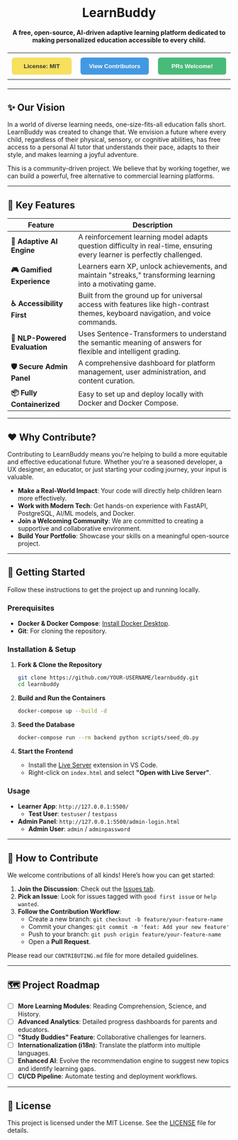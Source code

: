 <br>
<div align="center">
  <h1 align="center">LearnBuddy</h1>
  <p align="center">
    <b>A free, open-source, AI-driven adaptive learning platform dedicated to making personalized education accessible to every child.</b>
  </p>
</div>

<!-- Custom Designed Badges -->
<div align="center">
  <table style="border: none; margin: 20px 0;">
    <tr style="background-color: transparent;">
      <td align="center" style="padding: 10px; border: none;">
        <a href="https://opensource.org/licenses/MIT" style="text-decoration: none; color: #333;">
          <svg xmlns="http://www.w3.org/2000/svg" width="140" height="40" viewBox="0 0 140 40">
            <rect width="140" height="40" rx="6" fill="#f6e05e"/>
            <text x="70" y="25" font-family="Arial, sans-serif" font-size="14" fill="#333" text-anchor="middle" font-weight="bold">License: MIT</text>
          </svg>
        </a>
      </td>
      <td align="center" style="padding: 10px; border: none;">
        <a href="https://gitHub.com/tripathiji1312/learn_buddy/graphs/contributors/" style="text-decoration: none; color: #fff;">
          <svg xmlns="http://www.w3.org/2000/svg" width="160" height="40" viewBox="0 0 160 40">
            <rect width="160" height="40" rx="6" fill="#4299e1"/>
            <text x="80" y="25" font-family="Arial, sans-serif" font-size="14" fill="#fff" text-anchor="middle" font-weight="bold">View Contributors</text>
          </svg>
        </a>
      </td>
      <td align="center" style="padding: 10px; border: none;">
        <a href="http://makeapullrequest.com" style="text-decoration: none; color: #fff;">
          <svg xmlns="http://www.w3.org/2000/svg" width="160" height="40" viewBox="0 0 160 40">
            <rect width="160" height="40" rx="6" fill="#48bb78"/>
            <text x="80" y="25" font-family="Arial, sans-serif" font-size="14" fill="#fff" text-anchor="middle" font-weight="bold">PRs Welcome!</text>
          </svg>
        </a>
      </td>
    </tr>
  </table>
</div>

---

## ✨ Our Vision

In a world of diverse learning needs, one-size-fits-all education falls short. LearnBuddy was created to change that. We envision a future where every child, regardless of their physical, sensory, or cognitive abilities, has free access to a personal AI tutor that understands their pace, adapts to their style, and makes learning a joyful adventure.

This is a community-driven project. We believe that by working together, we can build a powerful, free alternative to commercial learning platforms.

---

## 🚀 Key Features

| Feature | Description |
|---|---|
| **🧠 Adaptive AI Engine** | A reinforcement learning model adapts question difficulty in real-time, ensuring every learner is perfectly challenged. |
| **🎮 Gamified Experience** | Learners earn XP, unlock achievements, and maintain "streaks," transforming learning into a motivating game. |
| **♿ Accessibility First** | Built from the ground up for universal access with features like high-contrast themes, keyboard navigation, and voice commands. |
| **🤖 NLP-Powered Evaluation**| Uses Sentence-Transformers to understand the semantic meaning of answers for flexible and intelligent grading. |
| **🛡️ Secure Admin Panel** | A comprehensive dashboard for platform management, user administration, and content curation. |
| **📦 Fully Containerized** | Easy to set up and deploy locally with Docker and Docker Compose. |

---

## ❤️ Why Contribute?

Contributing to LearnBuddy means you're helping to build a more equitable and effective educational future. Whether you're a seasoned developer, a UX designer, an educator, or just starting your coding journey, your input is valuable.

*   **Make a Real-World Impact**: Your code will directly help children learn more effectively.
*   **Work with Modern Tech**: Get hands-on experience with FastAPI, PostgreSQL, AI/ML models, and Docker.
*   **Join a Welcoming Community**: We are committed to creating a supportive and collaborative environment.
*   **Build Your Portfolio**: Showcase your skills on a meaningful open-source project.

---

## 🚀 Getting Started

Follow these instructions to get the project up and running locally.

### Prerequisites

*   **Docker & Docker Compose**: [Install Docker Desktop](https://www.docker.com/products/docker-desktop).
*   **Git**: For cloning the repository.

### Installation & Setup

1.  **Fork & Clone the Repository**
    ```bash
    git clone https://github.com/YOUR-USERNAME/learnbuddy.git
    cd learnbuddy
    ```

2.  **Build and Run the Containers**
    ```bash
    docker-compose up --build -d
    ```

3.  **Seed the Database**
    ```bash
    docker-compose run --rm backend python scripts/seed_db.py
    ```

4.  **Start the Frontend**
    *   Install the [Live Server](https://marketplace.visualstudio.com/items?itemName=ritwickdey.LiveServer) extension in VS Code.
    *   Right-click on `index.html` and select **"Open with Live Server"**.

### Usage

*   **Learner App**: `http://127.0.0.1:5500/`
    *   **Test User**: `testuser` / `testpass`
*   **Admin Panel**: `http://127.0.0.1:5500/admin-login.html`
    *   **Admin User**: `admin` / `adminpassword`

---

## 🤝 How to Contribute

We welcome contributions of all kinds! Here’s how you can get started:

1.  **Join the Discussion**: Check out the [Issues tab](https://github.com/your-username/learnbuddy/issues).
2.  **Pick an Issue**: Look for issues tagged with `good first issue` or `help wanted`.
3.  **Follow the Contribution Workflow**:
    *   Create a new branch: `git checkout -b feature/your-feature-name`
    *   Commit your changes: `git commit -m 'feat: Add your new feature'`
    *   Push to your branch: `git push origin feature/your-feature-name`
    *   Open a **Pull Request**.

Please read our `CONTRIBUTING.md` file for more detailed guidelines.

---

## 🗺️ Project Roadmap

*   [ ] **More Learning Modules**: Reading Comprehension, Science, and History.
*   [ ] **Advanced Analytics**: Detailed progress dashboards for parents and educators.
*   [ ] **"Study Buddies" Feature**: Collaborative challenges for learners.
*   [ ] **Internationalization (i18n)**: Translate the platform into multiple languages.
*   [ ] **Enhanced AI**: Evolve the recommendation engine to suggest new topics and identify learning gaps.
*   [ ] **CI/CD Pipeline**: Automate testing and deployment workflows.

---

## 📜 License

This project is licensed under the MIT License. See the [LICENSE](LICENSE) file for details.
